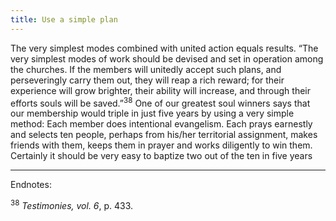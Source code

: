 ```yaml
---
title: Use a simple plan
---
```


The very simplest modes combined with united action equals results. “The very simplest modes of work should be devised and set in operation among the churches. If the members will unitedly accept such plans, and perseveringly carry them out, they will reap a rich reward; for their experience will grow brighter, their ability will increase, and through their efforts souls will be saved.”<sup>38</sup> One of our greatest soul winners says that our membership would triple in just five years by using a very simple method: Each member does intentional evangelism. Each prays earnestly and selects ten people, perhaps from his/her territorial assignment, makes friends with them, keeps them in prayer and works diligently to win them. Certainly it should be very easy to baptize two out of the ten in five years

---

Endnotes:

<sup>38</sup> _Testimonies, vol. 6_, p. 433.
